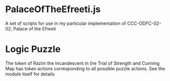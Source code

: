 # PalaceOfTheEfreeti.js

A set of scripts for use in my particular implementation of CCC-ODFC-02-02, Palace of the Efreeti

# Logic Puzzle
The token of Razim the Incandescent in the Trial of Strength and Cunning Map has token actions corresponding
to all possible puzzle actions.  See the module itself for details
